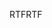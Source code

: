 <span data-ttu-id="1851c-101">RTF</span><span class="sxs-lookup"><span data-stu-id="1851c-101">RTF</span></span>
